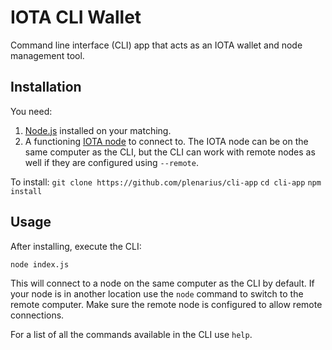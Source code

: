 # IOTA CLI Wallet

Command line interface (CLI) app that acts as an IOTA wallet and node management tool.

## Installation

You need:
1. [Node.js](https://nodejs.org) installed on your matching.  
1. A functioning [IOTA node](https://github.com/iotaledger/iri) to connect to.  The IOTA node can be on the same computer as the CLI, but the CLI can work with remote nodes as well if they are configured using `--remote`.

To install:
`git clone https://github.com/plenarius/cli-app`
`cd cli-app`
`npm install`

## Usage

After installing, execute the CLI:

`node index.js`

This will connect to a node on the same computer as the CLI by default.  If your node is in another location use the `node` command to switch to the remote computer.  Make sure the remote node is configured to allow remote connections.

For a list of all the commands available in the CLI use `help`.
